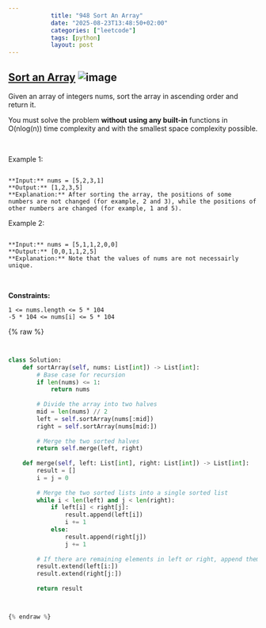 ```yaml
---
            title: "948 Sort An Array"
            date: "2025-08-23T13:48:50+02:00"
            categories: ["leetcode"]
            tags: [python]
            layout: post
---
```

            
## [Sort an Array](https://leetcode.com/problems/sort-an-array) ![image](https://img.shields.io/badge/Difficulty-Medium-orange)

Given an array of integers nums, sort the array in ascending order and return it.

You must solve the problem **without using any built-in** functions in O(nlog(n)) time complexity and with the smallest space complexity possible.

 

Example 1:

```

**Input:** nums = [5,2,3,1]
**Output:** [1,2,3,5]
**Explanation:** After sorting the array, the positions of some numbers are not changed (for example, 2 and 3), while the positions of other numbers are changed (for example, 1 and 5).

```

Example 2:

```

**Input:** nums = [5,1,1,2,0,0]
**Output:** [0,0,1,1,2,5]
**Explanation:** Note that the values of nums are not necessairly unique.

```

 

**Constraints:**

	1 <= nums.length <= 5 * 104
	-5 * 104 <= nums[i] <= 5 * 104

{% raw %}


```python


class Solution:
    def sortArray(self, nums: List[int]) -> List[int]:
        # Base case for recursion
        if len(nums) <= 1:
            return nums
        
        # Divide the array into two halves
        mid = len(nums) // 2
        left = self.sortArray(nums[:mid])
        right = self.sortArray(nums[mid:])
        
        # Merge the two sorted halves
        return self.merge(left, right)
    
    def merge(self, left: List[int], right: List[int]) -> List[int]:
        result = []
        i = j = 0
        
        # Merge the two sorted lists into a single sorted list
        while i < len(left) and j < len(right):
            if left[i] < right[j]:
                result.append(left[i])
                i += 1
            else:
                result.append(right[j])
                j += 1
        
        # If there are remaining elements in left or right, append them
        result.extend(left[i:])
        result.extend(right[j:])
        
        return result



{% endraw %}
```
